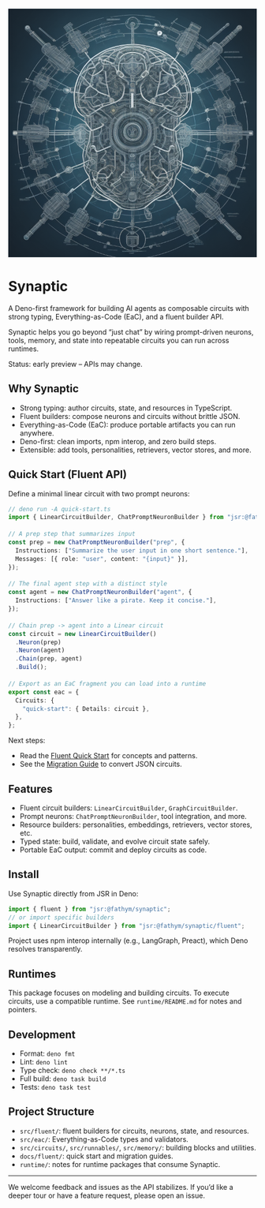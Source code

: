 ![Synaptic Cover](./assets/synaptic-cover.png)

# Synaptic

A Deno-first framework for building AI agents as composable circuits with strong typing, Everything-as-Code (EaC), and a fluent builder API.

Synaptic helps you go beyond “just chat” by wiring prompt-driven neurons, tools, memory, and state into repeatable circuits you can run across runtimes.

Status: early preview – APIs may change.

## Why Synaptic

- Strong typing: author circuits, state, and resources in TypeScript.
- Fluent builders: compose neurons and circuits without brittle JSON.
- Everything-as-Code (EaC): produce portable artifacts you can run anywhere.
- Deno-first: clean imports, npm interop, and zero build steps.
- Extensible: add tools, personalities, retrievers, vector stores, and more.

## Quick Start (Fluent API)

Define a minimal linear circuit with two prompt neurons:

```ts
// deno run -A quick-start.ts
import { LinearCircuitBuilder, ChatPromptNeuronBuilder } from "jsr:@fathym/synaptic/fluent";

// A prep step that summarizes input
const prep = new ChatPromptNeuronBuilder("prep", {
  Instructions: ["Summarize the user input in one short sentence."],
  Messages: [{ role: "user", content: "{input}" }],
});

// The final agent step with a distinct style
const agent = new ChatPromptNeuronBuilder("agent", {
  Instructions: ["Answer like a pirate. Keep it concise."],
});

// Chain prep -> agent into a Linear circuit
const circuit = new LinearCircuitBuilder()
  .Neuron(prep)
  .Neuron(agent)
  .Chain(prep, agent)
  .Build();

// Export as an EaC fragment you can load into a runtime
export const eac = {
  Circuits: {
    "quick-start": { Details: circuit },
  },
};
```

Next steps:
- Read the [Fluent Quick Start](docs/fluent/quick-start.mdx) for concepts and patterns.
- See the [Migration Guide](docs/fluent/migration-guide.mdx) to convert JSON circuits.

## Features

- Fluent circuit builders: `LinearCircuitBuilder`, `GraphCircuitBuilder`.
- Prompt neurons: `ChatPromptNeuronBuilder`, tool integration, and more.
- Resource builders: personalities, embeddings, retrievers, vector stores, etc.
- Typed state: build, validate, and evolve circuit state safely.
- Portable EaC output: commit and deploy circuits as code.

## Install

Use Synaptic directly from JSR in Deno:

```ts
import { fluent } from "jsr:@fathym/synaptic";
// or import specific builders
import { LinearCircuitBuilder } from "jsr:@fathym/synaptic/fluent";
```

Project uses npm interop internally (e.g., LangGraph, Preact), which Deno resolves transparently.

## Runtimes

This package focuses on modeling and building circuits. To execute circuits, use a compatible runtime. See `runtime/README.md` for notes and pointers.

## Development

- Format: `deno fmt`
- Lint: `deno lint`
- Type check: `deno check **/*.ts`
- Full build: `deno task build`
- Tests: `deno task test`

## Project Structure

- `src/fluent/`: fluent builders for circuits, neurons, state, and resources.
- `src/eac/`: Everything-as-Code types and validators.
- `src/circuits/`, `src/runnables/`, `src/memory/`: building blocks and utilities.
- `docs/fluent/`: quick start and migration guides.
- `runtime/`: notes for runtime packages that consume Synaptic.

---

We welcome feedback and issues as the API stabilizes. If you’d like a deeper tour or have a feature request, please open an issue.
